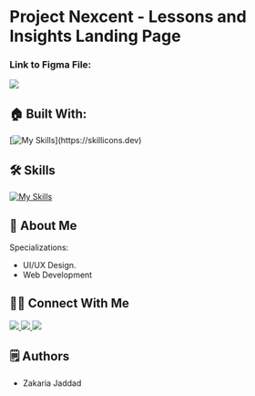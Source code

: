 # Project Nexcent - Lessons and Insights Landing Page

### Link to Figma File:

<p align="left">
  <a href="https://skillicons.dev">
    <a href="https://www.figma.com/file/Yzq14EpRfKfaWyCqIdnPLc/Responsive-Landing-Page-Design-%7C-Website-Home-Page-Design-%7C-Agency-Website-UI-Design-(Community)?type=design&node-id=0-1&t=CM2a2ZZQB9syyWZn-0">
      <img src="https://skillicons.dev/icons?i=figma" />
    </a>
  </a>
</p>

## 🏠 Built With:

[![My Skills](https://skillicons.dev/icons?i=figma,vscode,react,tailwind,)](https://skillicons.dev)

## 🛠 Skills

[![My Skills](https://skillicons.dev/icons?i=html,tailwind,js,react,figma)](https://skillicons.dev)

## 🚀 About Me

Specializations:

- UI/UX Design.
- Web Development

## 🙋‍♂️ Connect With Me

<p align="left">
  <a href="https://skillicons.dev">
    <a href="https://github.com/zakaria-jaddad">
      <img src="https://skillicons.dev/icons?i=github" />
    </a>
  </a>
   <a href="https://skillicons.dev">
    <a href="https://www.linkedin.com/in/zakaria-jaddad-4a59a3245/">
      <img src="https://skillicons.dev/icons?i=linkedin" />
    </a>
  </a>
  <a href="https://skillicons.dev">
    <a href="https://www.instagram.com/_21omp/">
      <img src="https://skillicons.dev/icons?i=instagram" />
    </a>
  </a>
</p>

## 🗒️ Authors

- Zakaria Jaddad